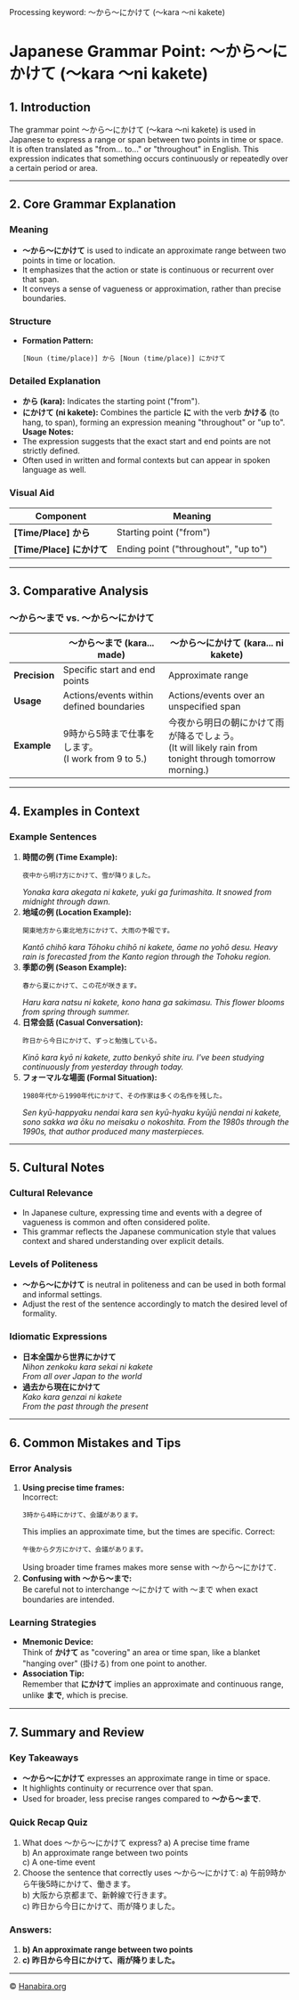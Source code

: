 Processing keyword: ～から～にかけて (〜kara 〜ni kakete)
# Japanese Grammar Point: ～から～にかけて (〜kara 〜ni kakete)

## 1. Introduction
The grammar point ～から～にかけて (〜kara 〜ni kakete) is used in Japanese to express a range or span between two points in time or space. It is often translated as "from... to..." or "throughout" in English. This expression indicates that something occurs continuously or repeatedly over a certain period or area.

---
## 2. Core Grammar Explanation
### Meaning
- **～から～にかけて** is used to indicate an approximate range between two points in time or location.
- It emphasizes that the action or state is continuous or recurrent over that span.
- It conveys a sense of vagueness or approximation, rather than precise boundaries.
### Structure
- **Formation Pattern:**
  ```
  [Noun (time/place)] から [Noun (time/place)] にかけて
  ```
### Detailed Explanation
- **から (kara):** Indicates the starting point ("from").
- **にかけて (ni kakete):** Combines the particle **に** with the verb **かける** (to hang, to span), forming an expression meaning "throughout" or "up to".
**Usage Notes:**
- The expression suggests that the exact start and end points are not strictly defined.
- Often used in written and formal contexts but can appear in spoken language as well.
### Visual Aid
| Component             | Meaning             |
| --------------------- | ------------------- |
| **[Time/Place] から** | Starting point ("from")  |
| **[Time/Place] にかけて** | Ending point ("throughout", "up to") |
---
## 3. Comparative Analysis
### ～から～まで vs. ～から～にかけて
|               | ～から～まで (kara... made) | ～から～にかけて (kara... ni kakete) |
| ------------- | -------------------------- | ---------------------------------- |
| **Precision** | Specific start and end points | Approximate range |
| **Usage**     | Actions/events within defined boundaries | Actions/events over an unspecified span |
| **Example**   | 9時から5時まで仕事をします。<br>(I work from 9 to 5.) | 今夜から明日の朝にかけて雨が降るでしょう。<br>(It will likely rain from tonight through tomorrow morning.) |
---
## 4. Examples in Context
### Example Sentences
1. **時間の例 (Time Example):**
   ```
   夜中から明け方にかけて、雪が降りました。
   ```
   *Yonaka kara akegata ni kakete, yuki ga furimashita.*
   *It snowed from midnight through dawn.*
2. **地域の例 (Location Example):**
   ```
   関東地方から東北地方にかけて、大雨の予報です。
   ```
   *Kantō chihō kara Tōhoku chihō ni kakete, ōame no yohō desu.*
   *Heavy rain is forecasted from the Kanto region through the Tohoku region.*
3. **季節の例 (Season Example):**
   ```
   春から夏にかけて、この花が咲きます。
   ```
   *Haru kara natsu ni kakete, kono hana ga sakimasu.*
   *This flower blooms from spring through summer.*
4. **日常会話 (Casual Conversation):**
   ```
   昨日から今日にかけて、ずっと勉強している。
   ```
   *Kinō kara kyō ni kakete, zutto benkyō shite iru.*
   *I've been studying continuously from yesterday through today.*
5. **フォーマルな場面 (Formal Situation):**
   ```
   1980年代から1990年代にかけて、その作家は多くの名作を残した。
   ```
   *Sen kyū-happyaku nendai kara sen kyū-hyaku kyūjū nendai ni kakete, sono sakka wa ōku no meisaku o nokoshita.*
   *From the 1980s through the 1990s, that author produced many masterpieces.*
---
## 5. Cultural Notes
### Cultural Relevance
- In Japanese culture, expressing time and events with a degree of vagueness is common and often considered polite.
- This grammar reflects the Japanese communication style that values context and shared understanding over explicit details.
### Levels of Politeness
- **～から～にかけて** is neutral in politeness and can be used in both formal and informal settings.
- Adjust the rest of the sentence accordingly to match the desired level of formality.
### Idiomatic Expressions
- **日本全国から世界にかけて**  
  *Nihon zenkoku kara sekai ni kakete*  
  *From all over Japan to the world*
- **過去から現在にかけて**  
  *Kako kara genzai ni kakete*  
  *From the past through the present*
---
## 6. Common Mistakes and Tips
### Error Analysis
1. **Using precise time frames:**  
   Incorrect:  
   ```
   3時から4時にかけて、会議があります。
   ```  
   This implies an approximate time, but the times are specific.
   Correct:  
   ```
   午後から夕方にかけて、会議があります。
   ```  
   Using broader time frames makes more sense with ～から～にかけて.
2. **Confusing with ～から～まで:**  
   Be careful not to interchange ～にかけて with ～まで when exact boundaries are intended.
### Learning Strategies
- **Mnemonic Device:**  
  Think of **かけて** as "covering" an area or time span, like a blanket "hanging over" (掛ける) from one point to another.
- **Association Tip:**  
  Remember that **にかけて** implies an approximate and continuous range, unlike **まで**, which is precise.
---
## 7. Summary and Review
### Key Takeaways
- **～から～にかけて** expresses an approximate range in time or space.
- It highlights continuity or recurrence over that span.
- Used for broader, less precise ranges compared to **～から～まで**.
### Quick Recap Quiz
1. What does ～から～にかけて express?
   a) A precise time frame  
   b) An approximate range between two points  
   c) A one-time event  
2. Choose the sentence that correctly uses ～から～にかけて:
   a) 午前9時から午後5時にかけて、働きます。  
   b) 大阪から京都まで、新幹線で行きます。  
   c) 昨日から今日にかけて、雨が降りました。
### Answers:
1. **b) An approximate range between two points**
2. **c) 昨日から今日にかけて、雨が降りました。**


---

© [Hanabira.org](https://hanabira.org)
